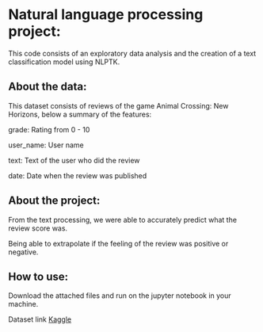 # Natural language processing project:

This code consists of an exploratory data analysis and the creation of a text classification model using NLPTK.

## About the data:

This dataset consists of reviews of the game Animal Crossing: New Horizons, below a summary of the features:

grade: Rating from 0 - 10

user_name: User name

text: Text of the user who did the review

date: Date when the review was published 

## About the project:

From the text processing, we were able to accurately predict what the review score was.

Being able to extrapolate if the feeling of the review was positive or negative. 

## How to use:

Download the attached files and run on the jupyter notebook in your machine.

Dataset link [Kaggle](https://www.kaggle.com/jessemostipak/animal-crossing?select=user_reviews.csv) 
